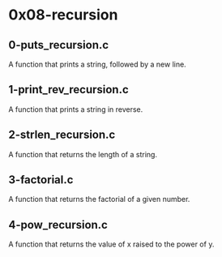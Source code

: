 # 0x08-recursion
## 0-puts_recursion.c
A function that prints a string, followed by a new line.
## 1-print_rev_recursion.c
A function that prints a string in reverse.
## 2-strlen_recursion.c
A function that returns the length of a string.
## 3-factorial.c
A function that returns the factorial of a given number. 
## 4-pow_recursion.c
A function that returns the value of x raised to the power of y.
